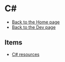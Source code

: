 # C#

- [Back to the Home page](../../README.md)
- [Back to the Dev page](../README.md)

## Items
- [C# resources](C%23%20resources.md)
